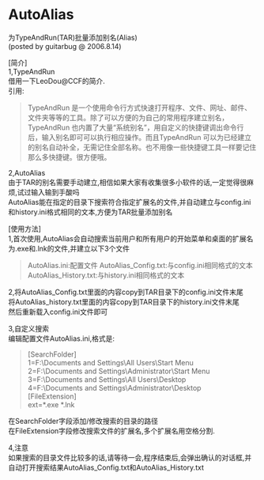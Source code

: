 # AutoAlias
为TypeAndRun(TAR)批量添加别名(Alias)  
(posted by guitarbug @ 2006.8.14)  

[简介]  
1,TypeAndRun  
借用一下LeoDou@CCF的简介.  
引用:  
>TypeAndRun 是一个使用命令行方式快速打开程序、文件、网址、邮件、文件夹等等的工具。除了可以方便的为自己的常用程序建立别名，TypeAndRun 也内置了大量“系统别名”，用自定义的快捷键调出命令行后，输入别名即可可以执行相应操作。而且TypeAndRun 可以为已经建立的别名自动补全，无需记住全部名称。也不用像一些快捷键工具一样要记住那么多快捷键。很方便哦。  

2,AutoAlias  
由于TAR的别名需要手动建立,相信如果大家有收集很多小软件的话,一定觉得很麻烦,试过输入输到手酸吗  
AutoAlias能在指定的目录下搜索符合指定扩展名的文件,并自动建立与config.ini和history.ini格式相同的文本,方便为TAR批量添加别名  

[使用方法]  
1,首次使用,AutoAlias会自动搜索当前用户和所有用户的开始菜单和桌面的扩展名为.exe和.lnk的文件,并建立以下3个文件  

>AutoAlias.ini:配置文件
>AutoAlias_Config.txt:与config.ini相同格式的文本
>AutoAlias_History.txt:与history.ini相同格式的文本

2,将AutoAlias_Config.txt里面的内容copy到TAR目录下的config.ini文件末尾  
将AutoAlias_history.txt里面的内容copy到TAR目录下的history.ini文件末尾  
然后重新载入config.ini文件即可  

3,自定义搜索  
编辑配置文件AutoAlias.ini,格式是:  

>[SearchFolder]  
>1=F:\Documents and Settings\All Users\Start Menu  
>2=F:\Documents and Settings\Administrator\Start Menu  
>3=F:\Documents and Settings\All Users\Desktop  
>4=F:\Documents and Settings\Administrator\Desktop  
>[FileExtension]  
>ext=*.exe *.lnk  

在SearchFolder字段添加/修改搜索的目录的路径  
在FileExtension字段修改搜索文件的扩展名,多个扩展名用空格分割.  

4,注意  
如果搜索的目录文件比较多的话,请等待一会,程序结束后,会弹出确认的对话框,并自动打开搜索结果AutoAlias_Config.txt和AutoAlias_History.txt   
